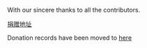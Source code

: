 With our sincere thanks to all the contributors.

[捐赠地址](http://item.taobao.com/item.htm?id=18229698749)

Donation records have been moved to [here](http://npactivex.uni.me/donations.php)